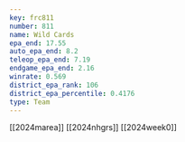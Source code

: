 ```yaml
---
key: frc811
number: 811
name: Wild Cards
epa_end: 17.55
auto_epa_end: 8.2
teleop_epa_end: 7.19
endgame_epa_end: 2.16
winrate: 0.569
district_epa_rank: 106
district_epa_percentile: 0.4176
type: Team
---
```

[[2024marea]]
[[2024nhgrs]]
[[2024week0]]
